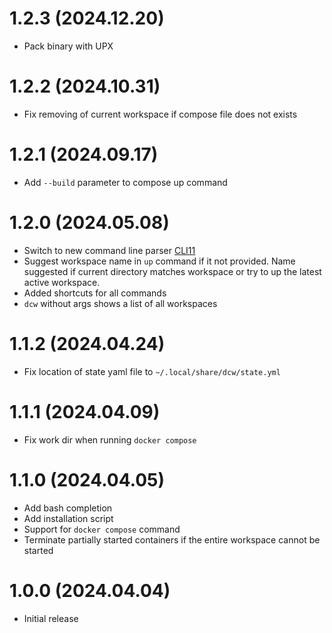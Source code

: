 # 1.2.3 (2024.12.20)

* Pack binary with UPX

# 1.2.2 (2024.10.31)

* Fix removing of current workspace if compose file does not exists

# 1.2.1 (2024.09.17)

* Add `--build` parameter to compose up command

# 1.2.0 (2024.05.08)

* Switch to new command line parser [CLI11](https://github.com/CLIUtils/CLI11)
* Suggest workspace name in `up` command if it not provided. Name suggested if current directory matches workspace or 
  try to up the latest active workspace.
* Added shortcuts for all commands
* `dcw` without args shows a list of all workspaces

# 1.1.2 (2024.04.24)

* Fix location of state yaml file to `~/.local/share/dcw/state.yml`

# 1.1.1 (2024.04.09)

* Fix work dir when running `docker compose`

# 1.1.0 (2024.04.05)

* Add bash completion
* Add installation script
* Support for `docker compose` command
* Terminate partially started containers if the entire workspace cannot be started

# 1.0.0 (2024.04.04)

* Initial release
